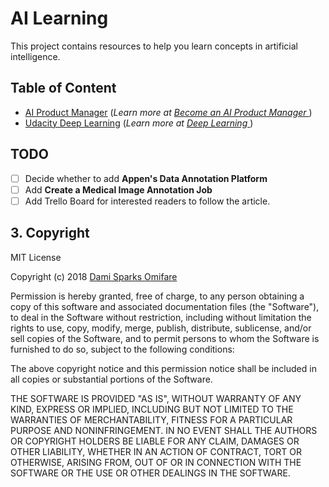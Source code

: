 # AI Learning

This project contains resources to help you learn concepts in artificial intelligence.

## Table of Content

- [AI Product Manager](/ai_product_manager_roadmap) (_Learn more at [Become an AI Product Manager
  ](https://www.udacity.com/course/ai-product-manager-nanodegree--nd088)_)
- [Udacity Deep Learning](/deep-learning-v2-pytorch) (_Learn more at [Deep Learning
  ](https://www.udacity.com/course/deep-learning-nanodegree--nd101)_)

## TODO

- [ ] Decide whether to add **Appen's Data Annotation Platform**
- [ ] Add **Create a Medical Image Annotation Job**
- [ ] Add Trello Board for interested readers to follow the article.

## 3. Copyright

MIT License

Copyright (c) 2018 [Dami Sparks Omifare](https://github.com/damisparks)

Permission is hereby granted, free of charge, to any person obtaining a copy
of this software and associated documentation files (the "Software"), to deal
in the Software without restriction, including without limitation the rights
to use, copy, modify, merge, publish, distribute, sublicense, and/or sell
copies of the Software, and to permit persons to whom the Software is
furnished to do so, subject to the following conditions:

The above copyright notice and this permission notice shall be included in all
copies or substantial portions of the Software.

THE SOFTWARE IS PROVIDED "AS IS", WITHOUT WARRANTY OF ANY KIND, EXPRESS OR
IMPLIED, INCLUDING BUT NOT LIMITED TO THE WARRANTIES OF MERCHANTABILITY,
FITNESS FOR A PARTICULAR PURPOSE AND NONINFRINGEMENT. IN NO EVENT SHALL THE
AUTHORS OR COPYRIGHT HOLDERS BE LIABLE FOR ANY CLAIM, DAMAGES OR OTHER
LIABILITY, WHETHER IN AN ACTION OF CONTRACT, TORT OR OTHERWISE, ARISING FROM,
OUT OF OR IN CONNECTION WITH THE SOFTWARE OR THE USE OR OTHER DEALINGS IN THE
SOFTWARE.
